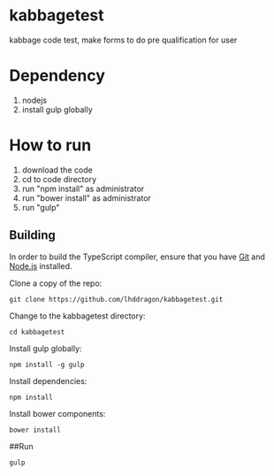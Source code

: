 # kabbagetest
kabbage code test, make forms to do pre qualification for user 

# Dependency
1. nodejs
2. install gulp globally

# How to run

1. download the code
2. cd to code directory
3. run "npm install" as administrator
4. run "bower install" as administrator
5. run "gulp"

## Building

In order to build the TypeScript compiler, ensure that you have [Git](http://git-scm.com/downloads) and [Node.js](http://nodejs.org/) installed.

Clone a copy of the repo:

```
git clone https://github.com/lhddragon/kabbagetest.git
```

Change to the kabbagetest directory:

```
cd kabbagetest
```

Install gulp globally:

```
npm install -g gulp
```

Install dependencies:

```
npm install
```

Install bower components:

```
bower install
```

##Run 

```
gulp
```
